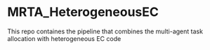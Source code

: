 # MRTA_HeterogeneousEC
This repo containes the pipeline that combines the multi-agent task allocation with heterogeneous EC code
